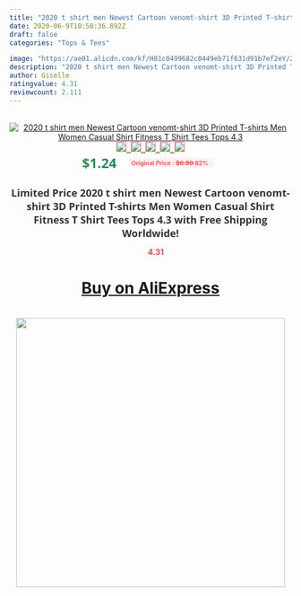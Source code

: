```yaml
---
title: "2020 t shirt men Newest Cartoon venomt-shirt 3D Printed T-shirts Men Women Casual Shirt Fitness T Shirt Tees Tops 4.3"
date: 2020-06-9T10:50:36.892Z
draft: false
categories: "Tops & Tees"

image: "https://ae01.alicdn.com/kf/H81c0499682c0449eb71f631d91b7ef2eY/2020-t-shirt-men-Newest-Cartoon-venomt-shirt-3D-Printed-T-shirts-Men-Women-Casual-Shirt.jpg"
description: "2020 t shirt men Newest Cartoon venomt-shirt 3D Printed T-shirts Men Women Casual Shirt Fitness T Shirt Tees Tops 4.3"
author: Giselle
ratingvalue: 4.31
reviewcount: 2.111
---
```

<br>
<div style="text-align: center;">
<a href="https://s.click.aliexpress.com/e/_A0U2dJ" target="_blank" rel="nofollow noopener noreferrer"><img alt="2020 t shirt men Newest Cartoon venomt-shirt 3D Printed T-shirts Men Women Casual Shirt Fitness T Shirt Tees Tops 4.3" class="magnifier-image" src="https://ae01.alicdn.com/kf/H81c0499682c0449eb71f631d91b7ef2eY/2020-t-shirt-men-Newest-Cartoon-venomt-shirt-3D-Printed-T-shirts-Men-Women-Casual-Shirt.jpg_640x640.jpg">
<br>
<img style="border:1px solid salmon" src="https://ae01.alicdn.com/kf/H81c0499682c0449eb71f631d91b7ef2eY/2020-t-shirt-men-Newest-Cartoon-venomt-shirt-3D-Printed-T-shirts-Men-Women-Casual-Shirt.jpg_120x120.jpg">&nbsp;&nbsp;<img style="border:1px solid salmon" src="https://ae01.alicdn.com/kf/H5c7f881edca64910837f77680b9bcc86Y/2020-t-shirt-men-Newest-Cartoon-venomt-shirt-3D-Printed-T-shirts-Men-Women-Casual-Shirt.jpg_120x120.jpg">&nbsp;&nbsp;<img style="border:1px solid salmon" src="https://ae01.alicdn.com/kf/H42d39248c3ce4914afe2bb7cdadd2c90a/2020-t-shirt-men-Newest-Cartoon-venomt-shirt-3D-Printed-T-shirts-Men-Women-Casual-Shirt.jpg_120x120.jpg">&nbsp;&nbsp;<img style="border:1px solid salmon" src="https://ae01.alicdn.com/kf/H27792ce11abf40318a06d653ead1a3e41/2020-t-shirt-men-Newest-Cartoon-venomt-shirt-3D-Printed-T-shirts-Men-Women-Casual-Shirt.jpg_120x120.jpg">&nbsp;&nbsp;<img style="border:1px solid salmon" src="https://ae01.alicdn.com/kf/H6c0c110b4b584b6a9e0aeafa9d8bd072j/2020-t-shirt-men-Newest-Cartoon-venomt-shirt-3D-Printed-T-shirts-Men-Women-Casual-Shirt.jpg_120x120.jpg"></a></div><br0>
<div style="text-align: center;"><span style="background-color: white; border: 0px; box-sizing: border-box; color: seagreen; display: inline-block; font-family: &quot;open sans&quot; , &quot;arial&quot; , &quot;helvetica&quot; , sans-serif , &quot;heiti&quot;; font-size: 24px; font-stretch: inherit; font-weight: 700; line-height: inherit; margin: 0px 10px 0px 0px; padding: 0px; vertical-align: middle;">$1.24 </span>
<span style="background: rgb(255 , 241 , 241); border-radius: 3px; border: 0px; box-sizing: border-box; color: #ff4747; display: inline-block; font-family: inherit; font-size: 12px; font-stretch: inherit; font-style: inherit; font-variant: inherit; font-weight: 600; line-height: inherit; margin: 0px; padding: 2px 5px; transform: scale(0.9); vertical-align: middle;">Original Price : <b style="text-decoration: line-through;">$6.90 </b> 82%&nbsp;&nbsp;</span></div>
<h1 style="color: #333333; display: inline-block; font-family: &quot;open sans&quot; , &quot;arial&quot; , &quot;helvetica&quot; , sans-serif , &quot;heiti&quot;; font-size: 18px; font-stretch: inherit; font-weight: 700; text-align: center;">Limited Price 2020 t shirt men Newest Cartoon venomt-shirt 3D Printed T-shirts Men Women Casual Shirt Fitness T Shirt Tees Tops 4.3 with Free Shipping Worldwide!</h1>
<div style="color: #ff4747; text-align: center;">
<img src="https://4.bp.blogspot.com/-M0ZcTcb-5uY/XleCXlxnR4I/AAAAAAAAAEc/OrjgMkXV1oMQFaCRZj5HQwOCBcu3w1FegCPcBGAYYCw/s1600/star.png" style="height: 15px;">&nbsp;<b>4.31</b></div>
<div class="button_cont" align="center"><a class="buynow_a" href="https://s.click.aliexpress.com/e/_A0U2dJ" target="_blank" rel="nofollow noopener noreferrer"><H1>Buy on AliExpress</H1></a></div><br>
<div class="separator" style="clear: both; text-align: center;">
<img src="https://lh3.googleusercontent.com/-pTy5HemUv9M/XlePHvY0dAI/AAAAAAAAAE4/0nX5iRUoIWY8eMW9Dpxeirr157OZliDIgCLcBGAsYHQ/s1600/badge.gif" width="480">
</div>
